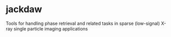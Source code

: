 # jackdaw
Tools for handling phase retrieval and related tasks in sparse (low-signal) X-ray single particle imaging applications
